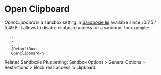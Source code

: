 # Open Clipboard

_OpenClipboard_ is a sandbox setting in [Sandboxie Ini](SandboxieIni.md) available since v0.7.5 / 5.49.8. It allows to disable clipboard access for a sandbox. For example:

```
   .
   .
   .
   [DefaultBox]
   OpenClipboard=n
```

Related Sandboxie Plus setting: Sandbox Options > General Options > Restrictions > Block read access to clipboard

